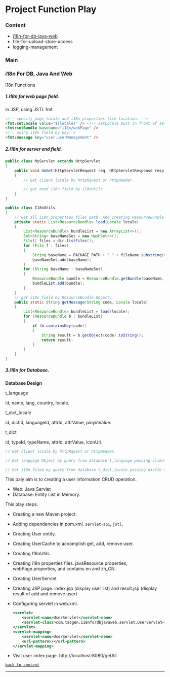 # Project Function Play



<h3 id="content">Content</h3>

- [i18n-for-db-java-web](#ifdjw)
- file-for-upload-store-access
- logging-management



### Main

<h3 id="ifdjw">i18n For  DB, Java And Web</h3>

i18n Functions

##### 1.i18n for web page field.

In JSP, using JSTL fmt.

```html
<!-- specify page locale and i18n properties file location. -->
<fmt:setLocale value="${locale}" /> <!-- setLocale must in front of setBundle -->
<fmt:setBundle basename="i18n/webPage" />
<!-- using i18n field by key-->
<fmt:message key="user.userManagement" />
```

##### 2.i18n for server end field.

```java
public class MyServlet extends HttpServlet
{
	public void doGet(HttpServletRequest req, HttpServletResponse resp)
	{
        // Get client locale by httpRquest or httpHeader.

        // get need i18n field by i18nUtils 
	}
}

public class I18nUtils
{
    // Get all i18n properties files path. And creating ResourceBundle Object.
    private static List<ResourceBundle> load(Locale locale) 
    {
        List<ResourceBundle> bundleList = new ArrayList<>();
        Set<String> baseNameSet = new HashSet<>();
        File[] files = dir.listFiles();
        for (File f : files)
        {
            String baseName = PACKAGE_PATH + "." + fileName.substring(0, index);
            baseNameSet.add(baseName);
        }
        for (String baseName : baseNameSet)
        {
            ResourceBundle bundle = ResourceBundle.getBundle(baseName, locale);
            bundleList.add(bundle);
        }
    }
    // get i18n field by ResourceBundle Object.
    public static String getMessage(String code, Locale locale)
    {
        List<ResourceBundle> bundleList = load(locale);
        for (ResourceBundle b : bundleList)
        {
            if (b.containsKey(code))
            {
                String result = b.getObject(code).toString();
                return result;
            }
        } 
    }
}
```

##### 3.i18n for Database.

**Database Design**

t_language

id, name, lang, country, locale.

t_dict_locale

id, dictId, languageId, attrId, attrValue, pinyinValue.

t_dict

id, typeId, typeName, attrId, attrValue, iconUri.

```java
// Get client locale by httpRquest or httpHeader.

// Get language Object by query from database t_language passing client locale String.

// Get i18n filed by query from database t_dict_locale passing dictId and languageId
```



This paly aim is to creating a user information CRUD operation. 

- Web: Java Servlet
- Database: Entity List in Memory.


This play steps. 

- Creating a new Maven project.

- Adding dependencies in pom.xml. `servlet-api`, `jstl`, 

- Creating User entity.

- Creating UserCache to accomplish get, add, remove user.

- Creating I18nUtils.

- Creating i18n properties files. javaResource.properties, webPage.properties, and contains en and zh_CN.

- Creating UserServlet 

- Creating JSP page. index.jsp (display user list) and result.jsp (display result of add and remove user)

- Configuring servlet in web.xml.

  ```xml
  <servlet>
      <servlet-name>UserServlet</servlet-name>
      <servlet-class>com.taogen.i18nfordbjavaweb.servlet.UserServlet</servlet-class>
  </servlet>
  <servlet-mapping>
      <servlet-name>UserServlet</servlet-name>
      <url-pattern>/</url-pattern>
  </servlet-mapping>
  ```

- Visit user index page. http://localhost:8080/getAll



[`back to content`](#content)

---

